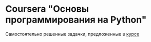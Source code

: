 # Coursera "Основы программирования на Python"
Самостоятельно решенные задачки, предложенные в [курсе](https://www.coursera.org/learn/python-osnovy-programmirovaniya/home/welcome)
